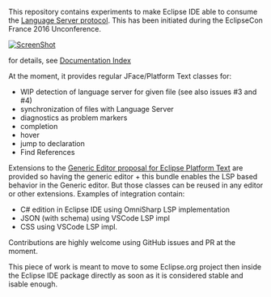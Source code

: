This repository contains experiments to make Eclipse IDE able to consume the [Language Server protocol](https://github.com/Microsoft/language-server-protocol).
This has been initiated during the EclipseCon France 2016 Unconference.

[![ScreenShot](http://content.screencast.com/users/mistria/folders/Default/media/1a860eda-8a50-4668-874c-ee2dd2ef213c/FirstFrame.jpg)](http://www.screencast.com/t/Xs3TtaQM)


for details, see [Documentation Index](/adoc/index.adoc)

At the moment, it provides regular JFace/Platform Text classes for:
* WIP detection of language server for given file (see also issues #3 and #4)
* synchronization of files with Language Server
* diagnostics as problem markers
* completion
* hover
* jump to declaration
* Find References

Extensions to the [Generic Editor proposal for Eclipse Platform Text](https://bugs.eclipse.org/bugs/show_bug.cgi?id=497871) are provided so having the generic editor + this bundle enables the LSP based behavior in the Generic editor. But those classes can be reused in any editor or other extensions. Examples of integration contain:
* C# edition in Eclipse IDE using OmniSharp LSP implementation
* JSON (with schema) using VSCode LSP impl
* CSS using VSCode LSP impl.

Contributions are highly welcome using GitHub issues and PR at the moment.

This piece of work is meant to move to some Eclipse.org project then inside the Eclipse IDE package directly as soon as it is considered stable and isable enough.
